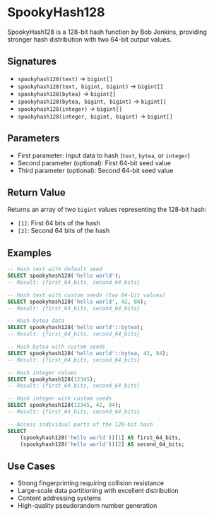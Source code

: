 # SpookyHash128

SpookyHash128 is a 128-bit hash function by Bob Jenkins, providing stronger hash distribution with two 64-bit output values.

## Signatures

- `spookyhash128(text)` → `bigint[]`
- `spookyhash128(text, bigint, bigint)` → `bigint[]`
- `spookyhash128(bytea)` → `bigint[]`
- `spookyhash128(bytea, bigint, bigint)` → `bigint[]`
- `spookyhash128(integer)` → `bigint[]`
- `spookyhash128(integer, bigint, bigint)` → `bigint[]`

## Parameters

- First parameter: Input data to hash (`text`, `bytea`, or `integer`)
- Second parameter (optional): First 64-bit seed value
- Third parameter (optional): Second 64-bit seed value

## Return Value

Returns an array of two `bigint` values representing the 128-bit hash:
- `[1]`: First 64 bits of the hash
- `[2]`: Second 64 bits of the hash

## Examples

```sql
-- Hash text with default seed
SELECT spookyhash128('hello world');
-- Result: {first_64_bits, second_64_bits}

-- Hash text with custom seeds (two 64-bit values)
SELECT spookyhash128('hello world', 42, 84);
-- Result: {first_64_bits, second_64_bits}

-- Hash bytea data
SELECT spookyhash128('hello world'::bytea);
-- Result: {first_64_bits, second_64_bits}

-- Hash bytea with custom seeds
SELECT spookyhash128('hello world'::bytea, 42, 84);
-- Result: {first_64_bits, second_64_bits}

-- Hash integer values
SELECT spookyhash128(12345);
-- Result: {first_64_bits, second_64_bits}

-- Hash integer with custom seeds
SELECT spookyhash128(12345, 42, 84);
-- Result: {first_64_bits, second_64_bits}

-- Access individual parts of the 128-bit hash
SELECT 
    (spookyhash128('hello world'))[1] AS first_64_bits,
    (spookyhash128('hello world'))[2] AS second_64_bits;
```

## Use Cases

- Strong fingerprinting requiring collision resistance
- Large-scale data partitioning with excellent distribution
- Content addressing systems
- High-quality pseudorandom number generation